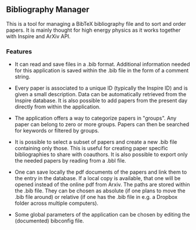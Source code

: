 Bibliography Manager
---

This is a tool for managing a BibTeX bibliography file and to sort and order papers. It is mainly thought for high energy physics as it works together with Inspire and ArXiv API.   

### Features

 - It can read and save files in a .bib format. Additional information needed for this application is saved within the .bib file in the form of a comment string.

 - Every paper is associated to a unique ID (typically the Inspire ID) and is given a small description. Data can be automatically retrieved from the Inspire database. It is also possible to add papers from the present day directly from within the application.

 - The application offers a way to categorize papers in "groups". Any paper can belong to zero or more groups. Papers can then be searched for keywords or filtered by groups.

 - It is possible to select a subset of papers and create a new .bib file containing only those. This is useful for creating paper specific bibliographies to share with coauthors. It is also possible to export only the needed papers by reading from a .bbl file.

 - One can save locally the pdf documents of the papers and link them to the entry in the database. If a local copy is available, that one will be opened instead of the online pdf from Arxiv. The paths are stored within the .bib file. They can be chosen as absolute (if one plans to move the .bib file around) or relative (if one has the .bib file in e.g. a Dropbox folder across multiple computers).

 - Some global parameters of the application can be chosen by editing the (documented) bibconfig file.

